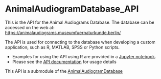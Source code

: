 # AnimalAudiogramDatabase_API
This is the API for the Animal Audiograms Database. The database can be accessed on the web at: https://animalaudiograms.museumfuernaturkunde.berlin/

The API is used for connecting to the database when developing a custom application, such as R, MATLAB, SPSS or Python scripts.
* Examples for using the API using R are provided in a [Jupyter notebook](https://github.com/MfN-Berlin/AnimalAudiogramDatabase_API/blob/main/doc/Animal%20Audiogram%20Database%20usage%20examples.ipynb).
* Please see the [API documentation](https://github.com/MfN-Berlin/AnimalAudiogramDatabase_API/wiki/API-documentation) for usage details 

This API is a submodule of the [AnimalAudiogramDatabase](https://github.com/MfN-Berlin/AnimalAudiogramDatabase)
